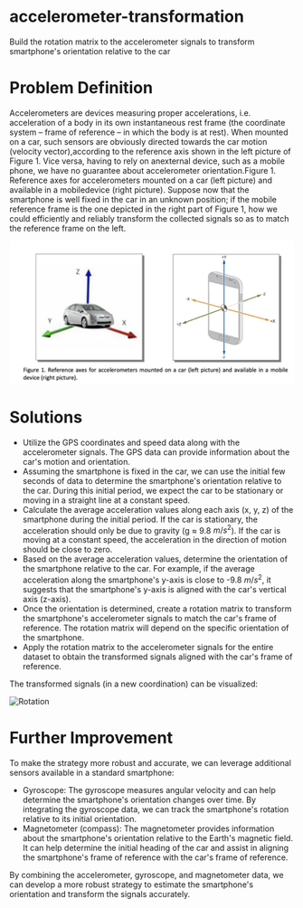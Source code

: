 # accelerometer-transformation
Build the rotation matrix to the accelerometer signals to transform smartphone's orientation relative to the car

# Problem Definition
Accelerometers are devices measuring proper accelerations, i.e. acceleration of a body in its own instantaneous rest frame (the coordinate system – frame of reference – in which the body is at rest).
When mounted on a car, such sensors are obviously directed towards the car motion (velocity vector),according to the reference axis shown in the left picture of Figure 1. Vice versa, having to rely on anexternal device, such as a mobile phone, we have no guarantee about accelerometer orientation.Figure 1. Reference axes for accelerometers mounted on a car (left picture) and available in a mobiledevice (right picture).
Suppose now that the smartphone is well fixed in the car in an unknown position; if the mobile reference frame is the one depicted in the right part of Figure 1, how we could efficiently and reliably transform the collected signals so as to match the reference frame on the left.

![Figure](./img/figure.png)

# Solutions
* Utilize the GPS coordinates and speed data along with the accelerometer signals. The GPS data can provide information about the car's motion and orientation.
* Assuming the smartphone is fixed in the car, we can use the initial few seconds of data to determine the smartphone's orientation relative to the car. During this initial period, we expect the car to be stationary or moving in a straight line at a constant speed.
* Calculate the average acceleration values along each axis (x, y, z) of the smartphone during the initial period. If the car is stationary, the acceleration should only be due to gravity (g ≈ 9.8 $m/s^2$). If the car is moving at a constant speed, the acceleration in the direction of motion should be close to zero.
* Based on the average acceleration values, determine the orientation of the smartphone relative to the car. For example, if the average acceleration along the smartphone's y-axis is close to -9.8 $m/s^2$, it suggests that the smartphone's y-axis is aligned with the car's vertical axis (z-axis).
* Once the orientation is determined, create a rotation matrix to transform the smartphone's accelerometer signals to match the car's frame of reference. The rotation matrix will depend on the specific orientation of the smartphone.
* Apply the rotation matrix to the accelerometer signals for the entire dataset to obtain the transformed signals aligned with the car's frame of reference.

The transformed signals (in a new coordination) can be visualized:

![Rotation](./img/transform.gif)

# Further Improvement
To make the strategy more robust and accurate, we can leverage additional sensors available in a standard smartphone:

* Gyroscope: The gyroscope measures angular velocity and can help determine the smartphone's orientation changes over time. By integrating the gyroscope data, we can track the smartphone's rotation relative to its initial orientation.
* Magnetometer (compass): The magnetometer provides information about the smartphone's orientation relative to the Earth's magnetic field. It can help determine the initial heading of the car and assist in aligning the smartphone's frame of reference with the car's frame of reference.

By combining the accelerometer, gyroscope, and magnetometer data, we can develop a more robust strategy to estimate the smartphone's orientation and transform the signals accurately.
